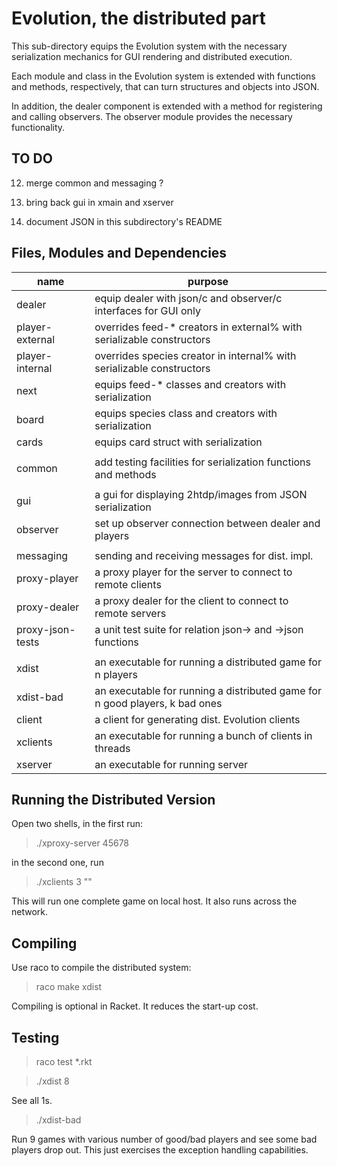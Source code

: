 # Evolution, the distributed part 

This sub-directory equips the Evolution system with the necessary
serialization mechanics for GUI rendering and distributed execution. 

Each module and class in the Evolution system is extended with functions
and methods, respectively, that can turn structures and objects into JSON. 

In addition, the dealer component is extended with a method for registering
and calling observers. The observer module provides the necessary
functionality. 

TO DO
-----

12. merge common and messaging ? 

4. bring back gui in xmain and xserver 
9. document JSON in this subdirectory's README 

Files, Modules and Dependencies 
-------------------------------


| name              | purpose                                                               |
| ----------------- | --------------------------------------------------------------------- |
| dealer            | equip dealer with json/c and observer/c interfaces for GUI only	    |
| player-external   | overrides feed-* creators in external% with serializable constructors |
| player-internal   | overrides species creator in internal% with serializable constructors |
| next		    | equips feed-* classes and creators with serialization    		    |
| board		    | equips species class and creators with serialization    		    |
| cards		    | equips card struct with serialization  				    |
| 		    | 	     	  	      						    |
| common	    | add testing facilities for serialization functions and methods	    |
| 		    | 	    	      		 					    |
| gui     	    | a gui for displaying 2htdp/images from JSON serialization 	    |	
| observer     	    | set up observer connection between dealer and players		    |
| 		    | 	    	      		 					    |
| messaging	    | sending and receiving messages for dist. impl. 			    |
| proxy-player 	    | a proxy player for the server to connect to remote clients 	    |
| proxy-dealer 	    | a proxy dealer for the client to connect to remote servers    	    |
| proxy-json-tests  | a unit test suite for relation json-> and ->json functions	    |
| 	      	    |									    |
| xdist 	    | an executable for running a distributed game for n players	    |
| xdist-bad 	    | an executable for running a distributed game for n good players, k bad ones |
| client 	    | a client for generating dist. Evolution clients			    |
| xclients 	    | an executable for running a bunch of clients in threads 		    |
| xserver 	    | an executable for running server	   	      			    |

Running the Distributed Version
-------------------------------

Open two shells, in the first run: 
> ./xproxy-server 45678 

in the second one, run 
> ./xclients 3 ""

This will run one complete game on local host. It also runs across the network.

Compiling 
---------

Use raco to compile the distributed system:

> raco make xdist 

Compiling is optional in Racket. It reduces the start-up cost.

Testing
-------

> raco test *.rkt 

> ./xdist 8

See all 1s. 

> ./xdist-bad

Run 9 games with various number of good/bad players and see some bad
players drop out. This just exercises the exception handling capabilities. 



